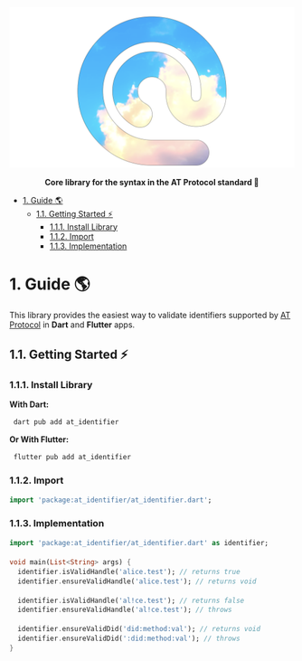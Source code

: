 <p align="center">
  <a href="https://github.com/myConsciousness/atproto.dart">
    <img alt="at_identifier" width="600px" src="https://raw.githubusercontent.com/myConsciousness/atproto.dart/main/resources/pkg_logo.png">
  </a>
</p>

<p align="center">
  <b>Core library for the syntax in the AT Protocol standard 🦋</b>
</p>

<!-- TOC -->

- [1. Guide 🌎](#1-guide-)
  - [1.1. Getting Started ⚡](#11-getting-started-)
    - [1.1.1. Install Library](#111-install-library)
    - [1.1.2. Import](#112-import)
    - [1.1.3. Implementation](#113-implementation)

<!-- /TOC -->

# 1. Guide 🌎

This library provides the easiest way to validate identifiers supported by [AT Protocol](https://atproto.com) in **Dart** and **Flutter** apps.

## 1.1. Getting Started ⚡

### 1.1.1. Install Library

**With Dart:**

```bash
 dart pub add at_identifier
```

**Or With Flutter:**

```bash
 flutter pub add at_identifier
```

### 1.1.2. Import

```dart
import 'package:at_identifier/at_identifier.dart';
```

### 1.1.3. Implementation

```dart
import 'package:at_identifier/at_identifier.dart' as identifier;

void main(List<String> args) {
  identifier.isValidHandle('alice.test'); // returns true
  identifier.ensureValidHandle('alice.test'); // returns void

  identifier.isValidHandle('al!ce.test'); // returns false
  identifier.ensureValidHandle('al!ce.test'); // throws

  identifier.ensureValidDid('did:method:val'); // returns void
  identifier.ensureValidDid(':did:method:val'); // throws
}
```
